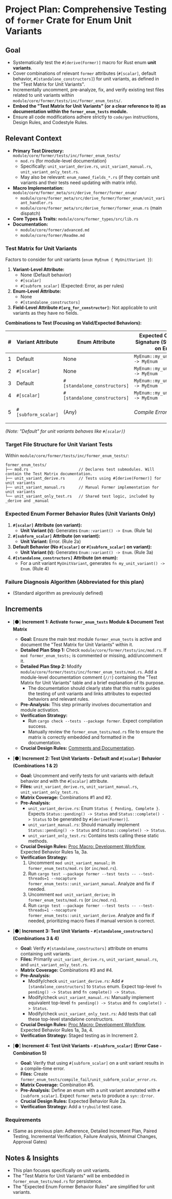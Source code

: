 # Project Plan: Comprehensive Testing of `former` Crate for Enum Unit Variants

## Goal
*   Systematically test the `#[derive(Former)]` macro for Rust enum **unit variants**.
*   Cover combinations of relevant `former` attributes (`#[scalar]`, default behavior, `#[standalone_constructors]`) for unit variants, as defined in the "Test Matrix for Unit Variants".
*   Incrementally uncomment, pre-analyze, fix, and verify existing test files related to unit variants within `module/core/former/tests/inc/former_enum_tests/`.
*   **Embed the "Test Matrix for Unit Variants" (or a clear reference to it) as documentation within the `former_enum_tests` module.**
*   Ensure all code modifications adhere strictly to `code/gen` instructions, Design Rules, and Codestyle Rules.

## Relevant Context

*   **Primary Test Directory:** `module/core/former/tests/inc/former_enum_tests/`
    *   `mod.rs` (for module-level documentation)
    *   Specifically: `unit_variant_derive.rs`, `unit_variant_manual.rs`, `unit_variant_only_test.rs`.
    *   May also be relevant: `enum_named_fields_*.rs` (if they contain unit variants and their tests need updating with matrix info).
*   **Macro Implementation:** `module/core/former_meta/src/derive_former/former_enum/`
    *   `module/core/former_meta/src/derive_former/former_enum/unit_variant_handler.rs`
    *   `module/core/former_meta/src/derive_former/former_enum.rs` (main dispatch)
*   **Core Types & Traits:** `module/core/former_types/src/lib.rs`
*   **Documentation:**
    *   `module/core/former/advanced.md`
    *   `module/core/former/Readme.md`

### Test Matrix for Unit Variants

Factors to consider for unit variants (`enum MyEnum { MyUnitVariant }`):

1.  **Variant-Level Attribute:**
    *   None (Default behavior)
    *   `#[scalar]`
    *   `#[subform_scalar]` (Expected: Error, as per rules)
2.  **Enum-Level Attribute:**
    *   None
    *   `#[standalone_constructors]`
3.  **Field-Level Attribute `#[arg_for_constructor]`:** Not applicable to unit variants as they have no fields.

**Combinations to Test (Focusing on Valid/Expected Behaviors):**

| # | Variant Attribute | Enum Attribute              | Expected Constructor Signature (Static Method on Enum) | Expected Standalone Constructor (if `#[standalone_constructors]`) | Relevant Rule(s) | Handler File (Meta)        |
|---|-------------------|-----------------------------|------------------------------------------------------|--------------------------------------------------------------------|------------------|----------------------------|
| 1 | Default           | None                        | `MyEnum::my_unit_variant() -> MyEnum`                | N/A                                                                | 3a               | `unit_variant_handler.rs`  |
| 2 | `#[scalar]`       | None                        | `MyEnum::my_unit_variant() -> MyEnum`                | N/A                                                                | 1a               | `unit_variant_handler.rs`  |
| 3 | Default           | `#[standalone_constructors]` | `MyEnum::my_unit_variant() -> MyEnum`                | `fn my_unit_variant() -> MyEnum`                                   | 3a, 4            | `unit_variant_handler.rs`  |
| 4 | `#[scalar]`       | `#[standalone_constructors]` | `MyEnum::my_unit_variant() -> MyEnum`                | `fn my_unit_variant() -> MyEnum`                                   | 1a, 4            | `unit_variant_handler.rs`  |
| 5 | `#[subform_scalar]`| (Any)                       | *Compile Error*                                      | *Compile Error*                                                    | 2a               | (Dispatch logic in `former_enum.rs` should error) |

*(Note: "Default" for unit variants behaves like `#[scalar]`)*

### Target File Structure for Unit Variant Tests

Within `module/core/former/tests/inc/former_enum_tests/`:

```
former_enum_tests/
├── mod.rs                      // Declares test submodules. Will contain the Test Matrix documentation.
├── unit_variant_derive.rs      // Tests using #[derive(Former)] for unit variants
├── unit_variant_manual.rs      // Manual Former implementation for unit variants
└── unit_variant_only_test.rs   // Shared test logic, included by _derive and _manual
```

### Expected Enum Former Behavior Rules (Unit Variants Only)

1.  **`#[scalar]` Attribute (on variant):**
    *   **Unit Variant (`V`):** Generates `Enum::variant() -> Enum`. (Rule 1a)
2.  **`#[subform_scalar]` Attribute (on variant):**
    *   **Unit Variant:** Error. (Rule 2a)
3.  **Default Behavior (No `#[scalar]` or `#[subform_scalar]` on variant):**
    *   **Unit Variant (`V`):** Generates `Enum::variant() -> Enum`. (Rule 3a)
4.  **`#[standalone_constructors]` Attribute (on enum):**
    *   For a unit variant `MyUnitVariant`, generates `fn my_unit_variant() -> Enum`. (Rule 4)

### Failure Diagnosis Algorithm (Abbreviated for this plan)
*   (Standard algorithm as previously defined)

## Increments

*   [⚫] **Increment 1: Activate `former_enum_tests` Module & Document Test Matrix**
    *   **Goal:** Ensure the main test module `former_enum_tests` is active and document the "Test Matrix for Unit Variants" within it.
    *   **Detailed Plan Step 1:** Check `module/core/former/tests/inc/mod.rs`. If `mod former_enum_tests;` is commented or missing, add/uncomment it.
    *   **Detailed Plan Step 2:** Modify `module/core/former/tests/inc/former_enum_tests/mod.rs`. Add a module-level documentation comment (`//!`) containing the "Test Matrix for Unit Variants" table and a brief explanation of its purpose.
        *   The documentation should clearly state that this matrix guides the testing of unit variants and links attributes to expected behaviors and relevant rules.
    *   **Pre-Analysis:** This step primarily involves documentation and module activation.
    *   **Verification Strategy:**
        *   Run `cargo check --tests --package former`. Expect compilation success.
        *   Manually review the `former_enum_tests/mod.rs` file to ensure the matrix is correctly embedded and formatted in the documentation.
    *   **Crucial Design Rules:** [Comments and Documentation](#comments-and-documentation).

*   [⚫] **Increment 2: Test Unit Variants - Default and `#[scalar]` Behavior (Combinations 1 & 2)**
    *   **Goal:** Uncomment and verify tests for unit variants with default behavior and with the `#[scalar]` attribute.
    *   **Files:** `unit_variant_derive.rs`, `unit_variant_manual.rs`, `unit_variant_only_test.rs`.
    *   **Matrix Coverage:** Combinations #1 and #2.
    *   **Pre-Analysis:**
        *   `unit_variant_derive.rs`: Enum `Status { Pending, Complete }`. Expects `Status::pending() -> Status` and `Status::complete() -> Status` to be generated by `#[derive(Former)]`.
        *   `unit_variant_manual.rs`: Should manually implement `Status::pending() -> Status` and `Status::complete() -> Status`.
        *   `unit_variant_only_test.rs`: Contains tests calling these static methods.
    *   **Crucial Design Rules:** [Proc Macro: Development Workflow](#proc-macro-development-workflow), Expected Behavior Rules 1a, 3a.
    *   **Verification Strategy:**
        1.  Uncomment `mod unit_variant_manual;` in `former_enum_tests/mod.rs` (or `inc/mod.rs`).
        2.  Run `cargo test --package former --test tests -- --test-threads=1 --nocapture former_enum_tests::unit_variant_manual`. Analyze and fix if needed.
        3.  Uncomment `mod unit_variant_derive;` in `former_enum_tests/mod.rs` (or `inc/mod.rs`).
        4.  Run `cargo test --package former --test tests -- --test-threads=1 --nocapture former_enum_tests::unit_variant_derive`. Analyze and fix if needed, prioritizing macro fixes if manual version is correct.

*   [⚫] **Increment 3: Test Unit Variants - `#[standalone_constructors]` (Combinations 3 & 4)**
    *   **Goal:** Verify `#[standalone_constructors]` attribute on enums containing unit variants.
    *   **Files:** Primarily `unit_variant_derive.rs`, `unit_variant_manual.rs`, and `unit_variant_only_test.rs`.
    *   **Matrix Coverage:** Combinations #3 and #4.
    *   **Pre-Analysis:**
        *   Modify/check `unit_variant_derive.rs`: Add `#[standalone_constructors]` to `Status` enum. Expect top-level `fn pending() -> Status` and `fn complete() -> Status`.
        *   Modify/check `unit_variant_manual.rs`: Manually implement equivalent top-level `fn pending() -> Status` and `fn complete() -> Status`.
        *   Modify/check `unit_variant_only_test.rs`: Add tests that call these top-level standalone constructors.
    *   **Crucial Design Rules:** [Proc Macro: Development Workflow](#proc-macro-development-workflow), Expected Behavior Rules 1a, 3a, 4.
    *   **Verification Strategy:** Staged testing as in Increment 2.

*   [⚫] **Increment 4: Test Unit Variants - `#[subform_scalar]` (Error Case - Combination 5)**
    *   **Goal:** Verify that using `#[subform_scalar]` on a unit variant results in a compile-time error.
    *   **Files:** Create `former_enum_tests/compile_fail/unit_subform_scalar_error.rs`.
    *   **Matrix Coverage:** Combination #5.
    *   **Pre-Analysis:** Define an enum with a unit variant annotated with `#[subform_scalar]`. Expect `former_meta` to produce a `syn::Error`.
    *   **Crucial Design Rules:** Expected Behavior Rule 2a.
    *   **Verification Strategy:** Add a `trybuild` test case.

### Requirements
*   (Same as previous plan: Adherence, Detailed Increment Plan, Paired Testing, Incremental Verification, Failure Analysis, Minimal Changes, Approval Gates)

## Notes & Insights
*   This plan focuses specifically on unit variants.
*   The "Test Matrix for Unit Variants" will be embedded in `former_enum_tests/mod.rs` for persistence.
*   The "Expected Enum Former Behavior Rules" are simplified for unit variants.
